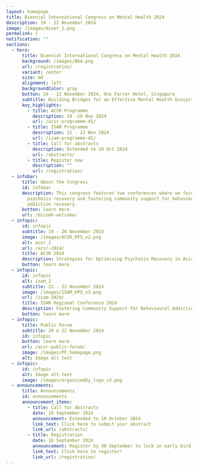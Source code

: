 ```yaml
---
layout: homepage
title: Biennial International Congress on Mental Health 2024
description: 19 - 22 November 2024
image: /images/Asset_1.png
permalink: /
notification: ""
sections:
  - hero:
      title: Biennial International Congress on Mental Health 2024
      background: /images/BG4.png
      url: /registration/
      variant: center
      size: md
      alignment: left
      backgroundColor: gray
      button: 19 - 22 November 2024, One Farrer Hotel, Singapore
      subtitle: Building Bridges for an Effective Mental Health Ecosystem
      key_highlights:
        - title: ACSR Programme
          description: 19 -20 Nov 2024
          url: /acsr-programme-d1/
        - title: ISAM Programme
          description: 21 - 22 Nov 2024
          url: /isam-programme-d1/
        - title: Call for abstracts
          description: Extended to 10 Oct 2024
          url: /abstracts/
        - title: Register now
          description: ""
          url: /registration/
  - infobar:
      title: About the Congress
      id: infobar
      description: This congress features two conferences where we focus on optimising
        psychosis recovery and fostering community support for behavioural
        addiction recovery.
      button: learn more
      url: /bicomh-welcome/
  - infopic:
      id: infopic
      subtitle: 19 - 20 November 2024
      image: /images/ACSR_KPS_v2.png
      alt: acsr_2
      url: /acsr-2024/
      title: ACSR 2024
      description: Strategies for Optimising Psychosis Recovery in Asia
      button: learn more
  - infopic:
      id: infopic
      alt: isam_2
      subtitle: 21 - 22 November 2024
      image: /images/ISAM_KPS_v3.png
      url: /isam-2024/
      title: ISAM Regional Conference 2024
      description: Fostering Community Support for Behavioural Addiction Recovery
      button: learn more
  - infopic:
      title: Public Forum
      subtitle: 20 & 22 November 2024
      id: infopic
      button: learn more
      url: /acsr-public-forum/
      image: /images/PF_homepage.png
      alt: Image alt text
  - infopic:
      id: infopic
      alt: Image alt text
      image: /images/organisedby_logo_v3.png
  - announcements:
      title: Announcements
      id: announcements
      announcement_items:
        - title: Call for Abstracts
          date: 16 September 2024
          announcement: Extended to 10 October 2024
          link_text: Click here to submit your abstract
          link_url: /abstracts/
        - title: Registration
          date: 16 September 2024
          announcement: Register by 30 September to lock in early bird ticket prices!
          link_text: Click here to register!
          link_url: /registration/
---
```

